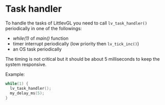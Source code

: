 # Task handler

To handle the tasks of LittlevGL you need to call `lv_task_handler()` periodically in one of the followings:
- *while(1)* of *main()* function 
- timer interrupt periodically (low priority then `lv_tick_inc()`)
- an OS task periodically

The timing is not critical but it should be about 5 milliseconds to keep the system responsive.

Example:
```c
while(1) {
  lv_task_handler();
  my_delay_ms(5);
}
```
